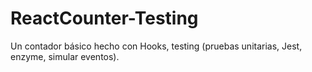 # ReactCounter-Testing
 Un contador básico hecho con Hooks, testing (pruebas unitarias, Jest, enzyme, simular eventos).
